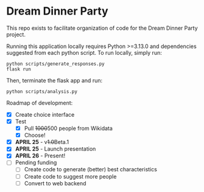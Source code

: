 # Dream Dinner Party
This repo exists to facilitate organization of code for the Dream Dinner Party project.

Running this application locally requires Python >=3.13.0 and dependencies suggested from each python script. To run locally, simply run:
```
python scripts/generate_responses.py
flask run
```
Then, terminate the flask app and run:
```
python scripts/analysis.py
```

Roadmap of development:
- [x] Create choice interface
- [x] Test
    - [x] Pull ~~1000~~500 people from Wikidata
    - [x] Choose!
- [x] **APRIL 25** - v~~1.0~~Beta.1
- [x] **APRIL 25** - Launch presentation
- [x] **APRIL 26** - Present!
- [ ] Pending funding
    - [ ] Create code to generate (better) best characteristics
    - [ ] Create code to suggest more people
    - [ ] Convert to web backend
